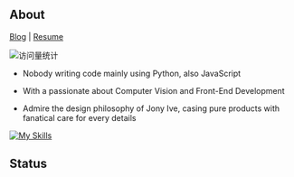 ## About

[Blog](https://2jone.top) | [Resume](https://cv.2jone.top)

<img src="https://komarev.com/ghpvc/?username=lavanceeee" alt="访问量统计" />

+ Nobody writing code mainly using Python, also JavaScript

+ With a passionate about Computer Vision and Front-End Development

+ Admire the design philosophy of Jony Ive, casing pure products with fanatical care for every details

[![My Skills](https://skillicons.dev/icons?i=python,opencv,vue,js,figma)](https://skillicons.dev)

## Status
